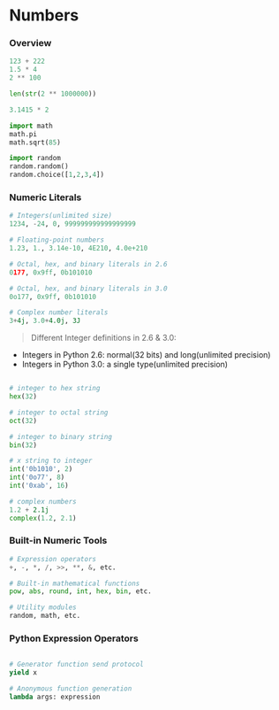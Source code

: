 Numbers
=======

### Overview

```python
123 + 222
1.5 * 4
2 ** 100

len(str(2 ** 1000000))

3.1415 * 2

import math
math.pi
math.sqrt(85)

import random
random.random()
random.choice([1,2,3,4])
```


### Numeric Literals

```python
# Integers(unlimited size)
1234, -24, 0, 999999999999999999

# Floating-point numbers
1.23, 1., 3.14e-10, 4E210, 4.0e+210

# Octal, hex, and binary literals in 2.6
0177, 0x9ff, 0b101010

# Octal, hex, and binary literals in 3.0
0o177, 0x9ff, 0b101010

# Complex number literals
3+4j, 3.0+4.0j, 3J
```

> Different Integer definitions in 2.6 & 3.0:
* Integers in Python 2.6: normal(32 bits) and long(unlimited precision)
* Integers in Python 3.0: a single type(unlimited precision)

```python

# integer to hex string
hex(32)

# integer to octal string
oct(32)

# integer to binary string
bin(32)

# x string to integer
int('0b1010', 2)
int('0o77', 8)
int('0xab', 16)

# complex numbers
1.2 + 2.1j
complex(1.2, 2.1)
```

### Built-in Numeric Tools

```python
# Expression operators
+, -, *, /, >>, **, &, etc.

# Built-in mathematical functions
pow, abs, round, int, hex, bin, etc.

# Utility modules
random, math, etc.
```

### Python Expression Operators

```python

# Generator function send protocol
yield x

# Anonymous function generation
lambda args: expression


```





